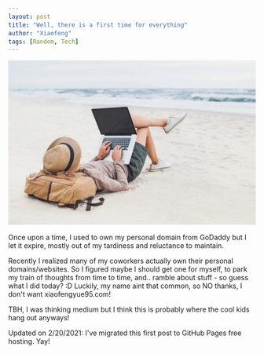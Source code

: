 ```yaml
---
layout: post
title: "Well, there is a first time for everything"
author: "Xiaofeng"
tags: [Random, Tech]
---
```


![beachmac](../assets/images/beachmac.webp)

Once upon a time, I used to own my personal domain from GoDaddy but I let it expire, mostly out of my tardiness and reluctance to maintain. 

Recently I realized many of my coworkers actually own their personal domains/websites. So I figured maybe I should get one for myself, to park my train of thoughts from time to time, and.. ramble about stuff - so guess what I did today? :D Luckily, my name aint that common, so NO thanks, I don't want xiaofengyue95.com! 

TBH, I was thinking medium but I think this is probably where the cool kids hang out anyways! 

Updated on 2/20/2021: I've migrated this first post to GitHub Pages free hosting. Yay!
